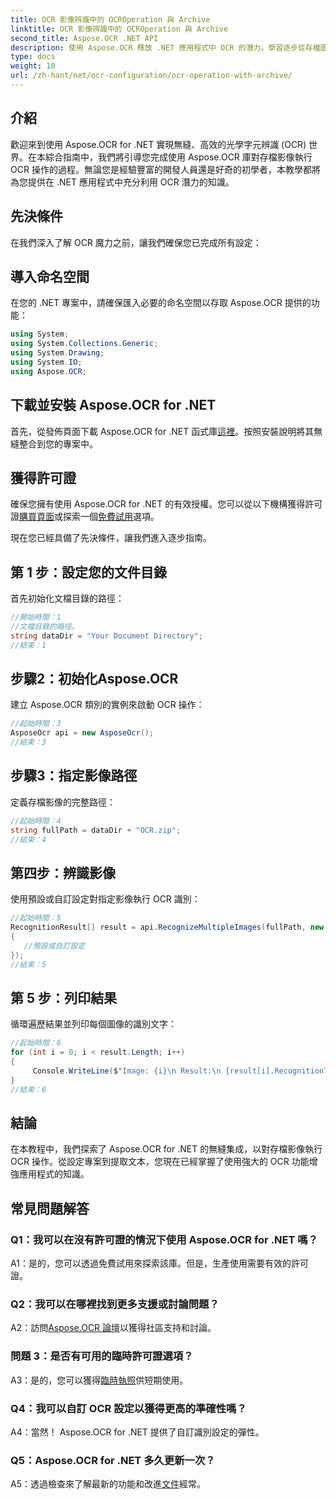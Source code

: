 ```yaml
---
title: OCR 影像辨識中的 OCROperation 與 Archive
linktitle: OCR 影像辨識中的 OCROperation 與 Archive
second_title: Aspose.OCR .NET API
description: 使用 Aspose.OCR 釋放 .NET 應用程式中 OCR 的潛力。學習逐步從存檔圖像中提取文字。
type: docs
weight: 10
url: /zh-hant/net/ocr-configuration/ocr-operation-with-archive/
---
```

## 介紹

歡迎來到使用 Aspose.OCR for .NET 實現無縫、高效的光學字元辨識 (OCR) 世界。在本綜合指南中，我們將引導您完成使用 Aspose.OCR 庫對存檔影像執行 OCR 操作的過程。無論您是經驗豐富的開發人員還是好奇的初學者，本教學都將為您提供在 .NET 應用程式中充分利用 OCR 潛力的知識。

## 先決條件

在我們深入了解 OCR 魔力之前，讓我們確保您已完成所有設定：

## 導入命名空間

在您的 .NET 專案中，請確保匯入必要的命名空間以存取 Aspose.OCR 提供的功能：

```csharp
using System;
using System.Collections.Generic;
using System.Drawing;
using System.IO;
using Aspose.OCR;
```

## 下載並安裝 Aspose.OCR for .NET

首先，從發佈頁面下載 Aspose.OCR for .NET 函式庫[這裡](https://releases.aspose.com/ocr/net/)。按照安裝說明將其無縫整合到您的專案中。

## 獲得許可證

確保您擁有使用 Aspose.OCR for .NET 的有效授權。您可以從以下機構獲得許可證[購買頁面](https://purchase.aspose.com/buy)或探索一個[免費試用](https://releases.aspose.com/)選項。

現在您已經具備了先決條件，讓我們進入逐步指南。

## 第 1 步：設定您的文件目錄

首先初始化文檔目錄的路徑：

```csharp
//開始時間：1
//文檔目錄的路徑。
string dataDir = "Your Document Directory";
//結束：1
```

## 步驟2：初始化Aspose.OCR

建立 Aspose.OCR 類別的實例來啟動 OCR 操作：

```csharp
//起始時間：3
AsposeOcr api = new AsposeOcr();
//結束：3
```

## 步驟3：指定影像路徑

定義存檔影像的完整路徑：

```csharp
//起始時間：4
string fullPath = dataDir + "OCR.zip";
//結束：4
```

## 第四步：辨識影像

使用預設或自訂設定對指定影像執行 OCR 識別：

```csharp
//起始時間：5
RecognitionResult[] result = api.RecognizeMultipleImages(fullPath, new RecognitionSettings
{
   //預設或自訂設定
});
//結束：5
```

## 第 5 步：列印結果

循環遍歷結果並列印每個圖像的識別文字：

```csharp
//起始時間：6
for (int i = 0; i < result.Length; i++)
{
	 Console.WriteLine($"Image: {i}\n Result:\n {result[i].RecognitionText}");
}
//結束：6
```

## 結論

在本教程中，我們探索了 Aspose.OCR for .NET 的無縫集成，以對存檔影像執行 OCR 操作。從設定專案到提取文本，您現在已經掌握了使用強大的 OCR 功能增強應用程式的知識。

## 常見問題解答

### Q1：我可以在沒有許可證的情況下使用 Aspose.OCR for .NET 嗎？

A1：是的，您可以透過免費試用來探索該庫。但是，生產使用需要有效的許可證。

### Q2：我可以在哪裡找到更多支援或討論問題？

 A2：訪問[Aspose.OCR 論壇](https://forum.aspose.com/c/ocr/16)以獲得社區支持和討論。

### 問題 3：是否有可用的臨時許可證選項？

 A3：是的，您可以獲得[臨時執照](https://purchase.aspose.com/temporary-license/)供短期使用。

### Q4：我可以自訂 OCR 設定以獲得更高的準確性嗎？

A4：當然！ Aspose.OCR for .NET 提供了自訂識別設定的彈性。

### Q5：Aspose.OCR for .NET 多久更新一次？

 A5：透過檢查來了解最新的功能和改進[文件](https://reference.aspose.com/ocr/net/)經常。